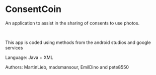 # ConsentCoin

An application to assist in the sharing of consents to use photos.

<br>

This app is coded using methods from the android studios and google services


Language: Java + XML

Authors: MartinLieb, madsmansour, EmilDino and pete8550
